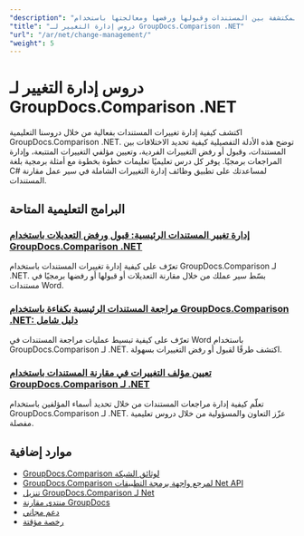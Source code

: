 ```yaml
---
"description": "تعرف على كيفية استرداد التغييرات المكتشفة بين المستندات وقبولها ورفضها ومعالجتها باستخدام GroupDocs.Comparison لـ .NET."
"title": "دروس إدارة التغيير لـ GroupDocs.Comparison .NET"
"url": "/ar/net/change-management/"
"weight": 5
---
```


# دروس إدارة التغيير لـ GroupDocs.Comparison .NET

اكتشف كيفية إدارة تغييرات المستندات بفعالية من خلال دروسنا التعليمية GroupDocs.Comparison .NET. توضح هذه الأدلة التفصيلية كيفية تحديد الاختلافات بين المستندات، وقبول أو رفض التغييرات الفردية، وتعيين مؤلفي التغييرات المتتبعة، وإدارة المراجعات برمجيًا. يوفر كل درس تعليميًا تعليمات خطوة بخطوة مع أمثلة برمجية بلغة C# لمساعدتك على تطبيق وظائف إدارة التغييرات الشاملة في سير عمل مقارنة المستندات.

## البرامج التعليمية المتاحة

### [إدارة تغيير المستندات الرئيسية: قبول ورفض التعديلات باستخدام GroupDocs.Comparison .NET](./groupdocs-comparison-net-accept-reject-changes/)
تعرّف على كيفية إدارة تغييرات المستندات باستخدام GroupDocs.Comparison لـ .NET. بسّط سير عملك من خلال مقارنة التعديلات أو قبولها أو رفضها برمجيًا في مستندات Word.

### [مراجعة المستندات الرئيسية بكفاءة باستخدام GroupDocs.Comparison .NET: دليل شامل](./groupdocs-comparison-net-document-revisions-guide/)
تعرّف على كيفية تبسيط عمليات مراجعة المستندات في Word باستخدام GroupDocs.Comparison لـ .NET. اكتشف طرقًا لقبول أو رفض التغييرات بسهولة.

### [تعيين مؤلف التغييرات في مقارنة المستندات باستخدام GroupDocs.Comparison لـ .NET](./groupdocs-comparison-net-set-author-changes-document-comparison/)
تعلّم كيفية إدارة مراجعات المستندات من خلال تحديد أسماء المؤلفين باستخدام GroupDocs.Comparison لـ .NET. عزّز التعاون والمسؤولية من خلال دروس تعليمية مفصلة.

## موارد إضافية

- [GroupDocs.Comparison لوثائق الشبكة](https://docs.groupdocs.com/comparison/net/)
- [GroupDocs.Comparison لمرجع واجهة برمجة التطبيقات Net API](https://reference.groupdocs.com/comparison/net/)
- [تنزيل GroupDocs.Comparison لـ Net](https://releases.groupdocs.com/comparison/net/)
- [منتدى مقارنة GroupDocs](https://forum.groupdocs.com/c/comparison)
- [دعم مجاني](https://forum.groupdocs.com/)
- [رخصة مؤقتة](https://purchase.groupdocs.com/temporary-license/)